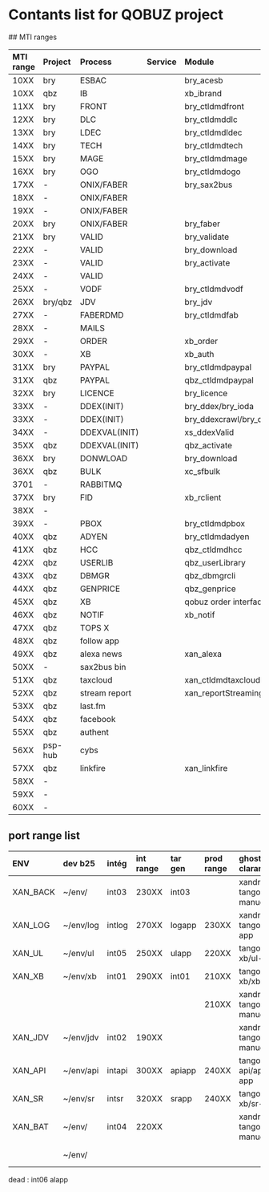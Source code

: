 
# Contants list for QOBUZ project

## MTI ranges

| MTI range | Project | Process       | Service | Module                                    | Desc |
|:----------|:--------|:--------------|:--------|:------------------------------------------|:-----|
| 10XX      | bry     | ESBAC         |         | bry\_acesb                                | -    |
| 10XX      | qbz     | IB            |         | xb\_ibrand                                | -    |
| 11XX      | bry     | FRONT         |         | bry\_ctldmdfront                          | -    |
| 12XX      | bry     | DLC           |         | bry\_ctldmddlc                            | -    |
| 13XX      | bry     | LDEC          |         | bry\_ctldmdldec                           | -    |
| 14XX      | bry     | TECH          |         | bry\_ctldmdtech                           | -    |
| 15XX      | bry     | MAGE          |         | bry\_ctldmdmage                           | -    |
| 16XX      | bry     | OGO           |         | bry\_ctldmdogo                            | -    |
| 17XX      | -       | ONIX/FABER    |         | bry\_sax2bus                              | -    |
| 18XX      | -       | ONIX/FABER    |         |                                           | -    |
| 19XX      | -       | ONIX/FABER    |         |                                           | -    |
| 20XX      | bry     | ONIX/FABER    |         | bry\_faber                                | -    |
| 21XX      | bry     | VALID         |         | bry\_validate                             | -    |
| 22XX      | -       | VALID         |         | bry\_download                             | -    |
| 23XX      | -       | VALID         |         | bry\_activate                             | -    |
| 24XX      | -       | VALID         |         |                                           | -    |
| 25XX      | -       | VODF          |         | bry\_ctldmdvodf                           | -    |
| 26XX      | bry/qbz | JDV           |         | bry\_jdv                                  | -    |
| 27XX      | -       | FABERDMD      |         | bry\_ctldmdfab                            | -    |
| 28XX      | -       | MAILS         |         |                                           | -    |
| 29XX      | -       | ORDER         |         | xb\_order                                 | -    |
| 30XX      | -       | XB            |         | xb\_auth                                  | -    |
| 31XX      | bry     | PAYPAL        |         | bry\_ctldmdpaypal                         | -    |
| 31XX      | qbz     | PAYPAL        |         | qbz\_ctldmdpaypal                         | -    |
| 32XX      | bry     | LICENCE       |         | bry\_licence                              | -    |
| 33XX      | -       | DDEX(INIT)    |         | bry\_ddex/bry\_ioda                       | -    |
| 33XX      | -       | DDEX(INIT)    |         | bry\_ddexcrawl/bry\_ddexsax/bry\_ddexinit | -    |
| 34XX      | -       | DDEXVAL(INIT) |         | xs\_ddexValid                             | -    |
| 35XX      | qbz     | DDEXVAL(INIT) |         | qbz\_activate                             | -    |
| 36XX      | bry     | DONWLOAD      |         | bry\_download                             | -    |
| 36XX      | qbz     | BULK          |         | xc\_sfbulk                                | -    |
| 3701      | -       | RABBITMQ      |         |                                           | -    |
| 37XX      | bry     | FID           |         | xb\_rclient                               | -    |
| 38XX      | -       |               |         |                                           | -    |
| 39XX      | -       | PBOX          |         | bry\_ctldmdpbox                           | -    |
| 40XX      | qbz     | ADYEN         |         | bry\_ctldmdadyen                          | -    |
| 41XX      | qbz     | HCC           |         | qbz\_ctldmdhcc                            | -    |
| 42XX      | qbz     | USERLIB       |         | qbz\_userLibrary                          | -    |
| 43XX      | qbz     | DBMGR         |         | qbz\_dbmgrcli                             | -    |
| 44XX      | qbz     | GENPRICE      |         | qbz\_genprice                             | -    |
| 45XX      | qbz     | XB            |         | qobuz order interface                     | -    |
| 46XX      | qbz     | NOTIF         |         | xb\_notif                                 | -    |
| 47XX      | qbz     | TOPS X        |         |                                           | -    |
| 48XX      | qbz     | follow app    |         |                                           | -    |
| 49XX      | qbz     | alexa news    |         | xan\_alexa                                | -    |
| 50XX      | -       | sax2bus bin   |         |                                           | -    |
| 51XX      | qbz     | taxcloud      |         | xan\_ctldmdtaxcloud                       | -    |
| 52XX      | qbz     | stream report |         | xan\_reportStreaming                      | -    |
| 53XX      | qbz     | last.fm       |         |                                           | -    |
| 54XX      | qbz     | facebook      |         |                                           | -    |
| 55XX      | qbz     | authent       |         |                                           | -    |
| 56XX      | psp-hub | cybs          |         |                                           | -    |
| 57XX      | qbz     | linkfire      |         | xan\_linkfire                             | -    |
| 58XX      | -       |               |         |                                           | -    |
| 59XX      | -       |               |         |                                           | -    |
| 60XX      | -       |               |         |                                           | -    |

## port range list

| ENV       | dev b25   | intég  | int range | tar gen | prod range | ghost claranet        | commentaire  |
|:----------|:----------|:-------|:----------|:--------|:-----------|:----------------------|:-------------|
| XAN\_BACK | ~/env/    | int03  | 230XX     | int03   |            | xandrie-tango/ manuel |              |
| XAN\_LOG  | ~/env/log | intlog | 270XX     | logapp  | 230XX      | xandrie-tango/log-app |              |
| XAN\_UL   | ~/env/ul  | int05  | 250XX     | ulapp   | 220XX      | tango-ul-xb/ul-app    |              |
| XAN\_XB   | ~/env/xb  | int01  | 290XX     | int01   | 210XX      | tango-ul-xb/xb-app    | XB frontend  |
|           |           |        |           |         | 210XX      | xandrie-tango/ manuel | XB backend   |
| XAN\_JDV  | ~/env/jdv | int02  | 190XX     |         |            | xandrie-tango/ manuel |              |
| XAN\_API  | ~/env/api | intapi | 300XX     | apiapp  | 240XX      | tango-api/api-app     |              |
| XAN\_SR   | ~/env/sr  | intsr  | 320XX     | srapp   | 240XX      | tango-ul-xb/sr-app    |              |
| XAN\_BAT  | ~/env/    | int04  | 220XX     |         |            | xandrie-tango/ manuel | FA           |
|           | ~/env/    |        |           |         |            |                       | Batch (TODO) |

dead :
int06
alapp